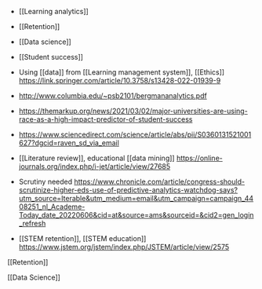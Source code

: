   - [[Learning analytics]]
  - [[Retention]]
  - [[Data science]]
  - [[Student success]]

  - Using [[data]] from  [[Learning management system]],
    [[Ethics]]
    https://link.springer.com/article/10.3758/s13428-022-01939-9

  - http://www.columbia.edu/~psb2101/bergmananalytics.pdf
  - https://themarkup.org/news/2021/03/02/major-universities-are-using-race-as-a-high-impact-predictor-of-student-success
  - https://www.sciencedirect.com/science/article/abs/pii/S0360131521001627?dgcid=raven_sd_via_email

  - [[Literature review]], educational  [[data mining]]
    https://online-journals.org/index.php/i-jet/article/view/27685

  - Scrutiny needed
    https://www.chronicle.com/article/congress-should-scrutinize-higher-eds-use-of-predictive-analytics-watchdog-says?utm_source=Iterable&utm_medium=email&utm_campaign=campaign_4408251_nl_Academe-Today_date_20220606&cid=at&source=ams&sourceid=&cid2=gen_login_refresh

  - [[STEM retention]],  [[STEM education]]
    https://www.jstem.org/jstem/index.php/JSTEM/article/view/2575

[[Retention]]

[[Data Science]]